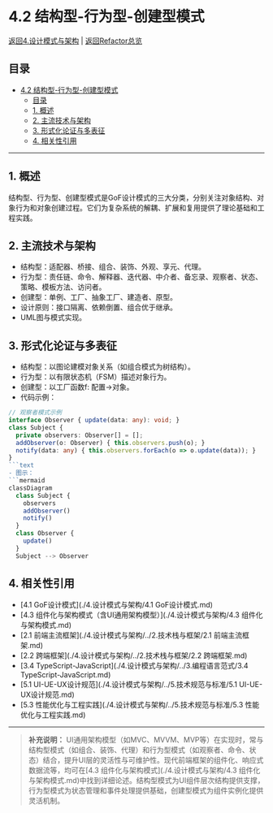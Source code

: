 ﻿# 4.2 结构型-行为型-创建型模式

[返回4.设计模式与架构](./年度技术回顾/README.md) | [返回Refactor总览](./年度技术回顾/README.md)

## 目录

- [4.2 结构型-行为型-创建型模式](#42-结构型-行为型-创建型模式)
  - [目录](#目录)
  - [1. 概述](#1-概述)
  - [2. 主流技术与架构](#2-主流技术与架构)
  - [3. 形式化论证与多表征](#3-形式化论证与多表征)
  - [4. 相关性引用](#4-相关性引用)

---

## 1. 概述

结构型、行为型、创建型模式是GoF设计模式的三大分类，分别关注对象结构、对象行为和对象创建过程。它们为复杂系统的解耦、扩展和复用提供了理论基础和工程实践。

## 2. 主流技术与架构

- 结构型：适配器、桥接、组合、装饰、外观、享元、代理。
- 行为型：责任链、命令、解释器、迭代器、中介者、备忘录、观察者、状态、策略、模板方法、访问者。
- 创建型：单例、工厂、抽象工厂、建造者、原型。
- 设计原则：接口隔离、依赖倒置、组合优于继承。
- UML图与模式实现。

## 3. 形式化论证与多表征

- 结构型：以图论建模对象关系（如组合模式为树结构）。
- 行为型：以有限状态机（FSM）描述对象行为。
- 创建型：以工厂函数f: 配置→对象。
- 代码示例：

```typescript
// 观察者模式示例
interface Observer { update(data: any): void; }
class Subject {
  private observers: Observer[] = [];
  addObserver(o: Observer) { this.observers.push(o); }
  notify(data: any) { this.observers.forEach(o => o.update(data)); }
}
```text
- 图示：
```mermaid
classDiagram
  class Subject {
    observers
    addObserver()
    notify()
  }
  class Observer {
    update()
  }
  Subject --> Observer
```

## 4. 相关性引用

- [4.1 GoF设计模式](./4.设计模式与架构/4.1 GoF设计模式.md)
- [4.3 组件化与架构模式（含UI通用架构模型）](./4.设计模式与架构/4.3 组件化与架构模式.md)
- [2.1 前端主流框架](./4.设计模式与架构/../2.技术栈与框架/2.1 前端主流框架.md)
- [2.2 跨端框架](./4.设计模式与架构/../2.技术栈与框架/2.2 跨端框架.md)
- [3.4 TypeScript-JavaScript](./4.设计模式与架构/../3.编程语言范式/3.4 TypeScript-JavaScript.md)
- [5.1 UI-UE-UX设计规范](./4.设计模式与架构/../5.技术规范与标准/5.1 UI-UE-UX设计规范.md)
- [5.3 性能优化与工程实践](./4.设计模式与架构/../5.技术规范与标准/5.3 性能优化与工程实践.md)

---

> **补充说明：**
> UI通用架构模型（如MVC、MVVM、MVP等）在实现时，常与结构型模式（如组合、装饰、代理）和行为型模式（如观察者、命令、状态）结合，提升UI层的灵活性与可维护性。现代前端框架的组件化、响应式数据流等，均可在[4.3 组件化与架构模式](./4.设计模式与架构/4.3 组件化与架构模式.md)中找到详细论述。结构型模式为UI组件层次结构提供支撑，行为型模式为状态管理和事件处理提供基础，创建型模式为组件实例化提供灵活机制。
